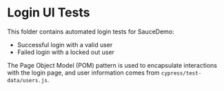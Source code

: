 # Login UI Tests

This folder contains automated login tests for SauceDemo:

- Successful login with a valid user
- Failed login with a locked out user

The Page Object Model (POM) pattern is used to encapsulate interactions with the login page, and user information comes from `cypress/test-data/users.js`.
